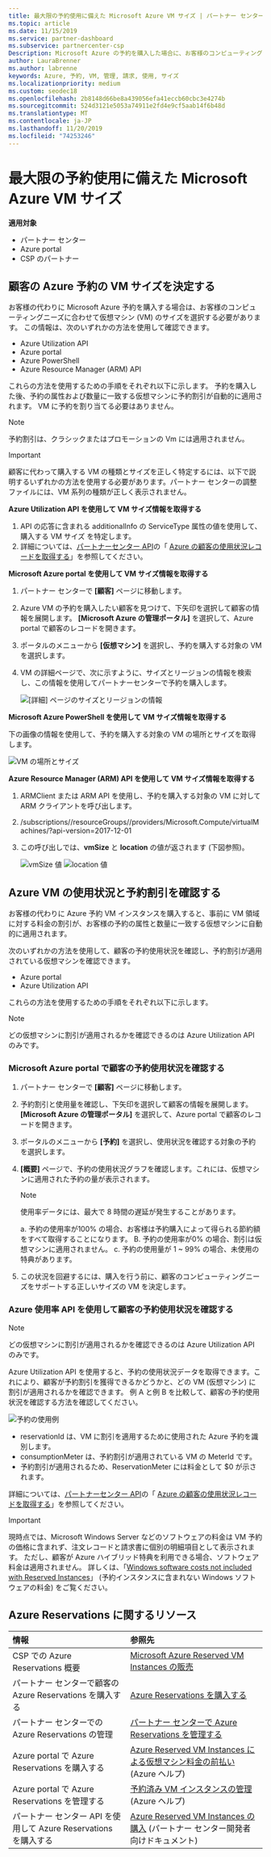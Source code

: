 ```yaml
---
title: 最大限の予約使用に備えた Microsoft Azure VM サイズ | パートナー センター
ms.topic: article
ms.date: 11/15/2019
ms.service: partner-dashboard
ms.subservice: partnercenter-csp
Description: Microsoft Azure の予約を購入した場合に、お客様のコンピューティングニーズに合わせて仮想マシン (VM) のサイズを変更する方法について説明します。
author: LauraBrenner
ms.author: labrenne
keywords: Azure, 予約, VM, 管理, 請求, 使用, サイズ
ms.localizationpriority: medium
ms.custom: seodec18
ms.openlocfilehash: 2b8148d66be8a439056efa41eccb60cbc3e4274b
ms.sourcegitcommit: 524d3121e5053a74911e2fd4e9cf5aab14f6b48d
ms.translationtype: MT
ms.contentlocale: ja-JP
ms.lasthandoff: 11/20/2019
ms.locfileid: "74253246"
---
```

# <a name="microsoft-azure-vm-sizing-for-maximum-reservation-usage"></a>最大限の予約使用に備えた Microsoft Azure VM サイズ

**適用対象**

- パートナー センター
- Azure portal
- CSP のパートナー

## <a name="determine-the-vm-size-for-a-customers-azure-reservation"></a>顧客の Azure 予約の VM サイズを決定する 

お客様の代わりに Microsoft Azure 予約を購入する場合は、お客様のコンピューティングニーズに合わせて仮想マシン (VM) のサイズを選択する必要があります。 この情報は、次のいずれかの方法を使用して確認できます。

- Azure Utilization API
- Azure portal
- Azure PowerShell
- Azure Resource Manager (ARM) API

これらの方法を使用するための手順をそれぞれ以下に示します。 予約を購入した後、予約の属性および数量に一致する仮想マシンに予約割引が自動的に適用されます。 VM に予約を割り当てる必要はありません。

>[!NOTE]
>予約割引は、クラシックまたはプロモーションの Vm には適用されません。

>[!IMPORTANT]
>顧客に代わって購入する VM の種類とサイズを正しく特定するには、以下で説明するいずれかの方法を使用する必要があります。パートナー センターの調整ファイルには、VM 系列の種類が正しく表示されません。

**Azure Utilization API を使用して VM サイズ情報を取得する**

1. API の応答に含まれる additionalInfo の ServiceType 属性の値を使用して、購入する VM サイズ を特定します。
2. 詳細については、[パートナーセンター API](https://docs.microsoft.com/partner-center/develop/)の「 [Azure の顧客の使用状況レコードを取得する](https://docs.microsoft.com/partner-center/develop/get-a-customer-s-utilization-record-for-azure)」を参照してください。

**Microsoft Azure portal を使用して VM サイズ情報を取得する**

1. パートナー センターで **[顧客]** ページに移動します。
2. Azure VM の予約を購入したい顧客を見つけて、下矢印を選択して顧客の情報を展開します。 **[Microsoft Azure の管理ポータル]** を選択して、Azure portal で顧客のレコードを開きます。
3. ポータルのメニューから **[仮想マシン]** を選択し、予約を購入する対象の VM を選択します。
4. VM の詳細ページで、次に示すように、サイズとリージョンの情報を検索し、この情報を使用してパートナーセンターで予約を購入します。  

    ![[詳細] ページのサイズとリージョンの情報](images/usage1.png)

**Microsoft Azure PowerShell を使用して VM サイズ情報を取得する**

下の画像の情報を使用して、予約を購入する対象の VM の場所とサイズを取得します。 

![VM の場所とサイズ](images/usage2.png)

**Azure Resource Manager (ARM) API を使用して VM サイズ情報を取得する**

1. ARMClient または ARM API を使用し、予約を購入する対象の VM に対して ARM クライアントを呼び出します。

2. /subscriptions/<Subscription ID>/resourceGroups/<Resource group name>/providers/Microsoft.Compute/virtualMachines/<VM Instance Name>?api-version=2017-12-01

3. この呼び出しでは、**vmSize** と **location** の値が返されます (下図参照)。

    ![vmSize 値](images/usage3.png) ![location 値](images/usage4.png)

## <a name="verify-azure-vm-usage-and-reservation-discount"></a>Azure VM の使用状況と予約割引を確認する

お客様の代わりに Azure 予約 VM インスタンスを購入すると、事前に VM 領域に対する料金の割引が、お客様の予約の属性と数量に一致する仮想マシンに自動的に適用されます。

次のいずれかの方法を使用して、顧客の予約使用状況を確認し、予約割引が適用されている仮想マシンを確認できます。

- Azure portal
- Azure Utilization API

これらの方法を使用するための手順をそれぞれ以下に示します。

>[!NOTE]
>どの仮想マシンに割引が適用されるかを確認できるのは Azure Utilization API のみです。  

### <a name="verify-the-customers-reservation-usage-in-the-microsoft-azure-portal"></a>Microsoft Azure portal で顧客の予約使用状況を確認する

1. パートナー センターで **[顧客]** ページに移動します。

2. 予約割引と使用量を確認し、下矢印を選択して顧客の情報を展開します。 **[Microsoft Azure の管理ポータル]** を選択して、Azure portal で顧客のレコードを開きます。
3. ポータルのメニューから **[予約]** を選択し、使用状況を確認する対象の予約を選択します。
4. **[概要]** ページで、予約の使用状況グラフを確認します。これには、仮想マシンに適用された予約の量が表示されます。

    >[!NOTE]
    >使用率データには、最大で 8 時間の遅延が発生することがあります。

    a. 予約の使用率が100% の場合、お客様は予約購入によって得られる節約額をすべて取得することになります。
    B. 予約の使用率が0% の場合、割引は仮想マシンに適用されません。
    c. 予約の使用量が 1 ~ 99% の場合、未使用の特典があります。

5. この状況を回避するには、購入を行う前に、顧客のコンピューティングニーズをサポートする正しいサイズの VM を決定します。

### <a name="verify-the-customers-reservation-usage-with-the-azure-utilization-api"></a>Azure 使用率 API を使用して顧客の予約使用状況を確認する

>[!NOTE]
>どの仮想マシンに割引が適用されるかを確認できるのは Azure Utilization API のみです。  

Azure Utilization API を使用すると、予約の使用状況データを取得できます。これにより、顧客が予約割引を獲得できるかどうかと、どの VM (仮想マシン) に割引が適用されるかを確認できます。 例 A と例 B を比較して、顧客の予約使用状況を確認する方法を確認してください。

![予約の使用例](images/usage5.png)

- reservationId は、VM に割引を適用するために使用された Azure 予約を識別します。
- consumptionMeter は、予約割引が適用されている VM の MeterId です。
- 予約割引が適用されるため、ReservationMeter には料金として $0 が示されます。

詳細については、[パートナーセンター API](https://docs.microsoft.com/partner-center/develop/)の「 [Azure の顧客の使用状況レコードを取得する](https://docs.microsoft.com/partner-center/develop/get-a-customer-s-utilization-record-for-azure)」を参照してください。

>[!IMPORTANT]
>現時点では、Microsoft Windows Server などのソフトウェアの料金は VM 予約の価格に含まれず、注文レコードと請求書に個別の明細項目として表示されます。 ただし、顧客が Azure ハイブリッド特典を利用できる場合、ソフトウェア料金は適用されません。 詳しくは、「[Windows software costs not included with Reserved Instances](https://docs.microsoft.com/azure/billing/billing-reserved-instance-windows-software-costs)」 (予約インスタンスに含まれない Windows ソフトウェアの料金) をご覧ください。  

## <a name="azure-reservations-resources"></a>Azure Reservations に関するリソース

|**情報**   |**参照先**    |
|:-----------------------------|:-----------------|
|CSP での Azure Reservations 概要  | [Microsoft Azure Reserved VM Instances の販売](azure-reservations.md)
|パートナー センターで顧客の Azure Reservations を購入する   |[Azure Reservations を購入する](azure-reservations-buying.md)
|パートナー センターでの Azure Reservations の管理 | [パートナー センターで Azure Reservations を管理する](azure-reservations-manage.md)
|Azure portal で Azure Reservations を購入する | [Azure Reserved VM Instances による仮想マシン料金の前払い](https://docs.microsoft.com/azure/virtual-machines/windows/prepay-reserved-vm-instances) (Azure ヘルプ) |
|Azure portal で Azure Reservations を管理する   |[予約済み VM インスタンスの管理](https://docs.microsoft.com/azure/billing/billing-manage-reserved-vm-instance) (Azure ヘルプ)  |
|パートナー センター API を使用して Azure Reservations を購入する | [Azure Reserved VM Instances の購入](https://docs.microsoft.com/partner-center/develop/purchase-azure-reservations) (パートナー センター開発者向けドキュメント)
